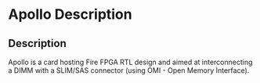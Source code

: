 # Apollo Description

## Description

Apollo is a card hosting Fire FPGA RTL design and aimed at interconnecting a DIMM with a SLIM/SAS connector (using OMI - Open Memory Interface).

